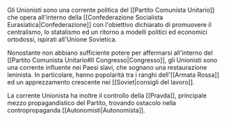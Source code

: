 Gli Unionisti sono una corrente politica del [[Partito Comunista Unitario]] che opera all'interno della [[Confederazione Socialista Eurasiatica|Confederazione]] con l'obiettivo dichiarato di promuovere il centralismo, lo statalismo ed un ritorno a modelli politici ed economici ortodossi, ispirati all'Unione Sovietica.

Nonostante non abbiano sufficiente potere per affermarsi all'interno del [[Partito Comunista Unitario#Il Congresso|Congresso]], gli Unionisti sono una corrente influente nei Paesi slavi, che sognano una restaurazione leninista. In particolare, hanno popolarità tra i ranghi dell'[[Armata Rossa]] ed un apprezzamento crescente nei [[Soviet|consigli del lavoro]].

La corrente Unionista ha inoltre il controllo della [[Pravda]], principale mezzo propagandistico del Partito, trovando ostacolo nella contropropaganda [[Autonomisti|Autonomista]].